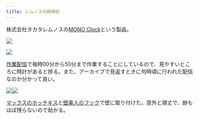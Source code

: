 ```yaml
---
title: レムノスの掛時計
---
```

株式会社タカタレムノスの[MONO Clock](https://www.amazon.co.jp/dp/B004UIT8BK)という製品。

![](https://lh3.googleusercontent.com/IZa_5dx0lLXScc7nwOxuM8Szx_9E1tF2eNRRei8z9i-Te5fFR_RocjcEiI4lmmIh79juns9c53jPbMOl9U9ZrYUj4aYlW00lmLGEIiIvrg7r3lYDlfqyGWXWBuSgh2AVNKnNea9l4Vz6aGh85AuMyt5NF7sXOzjzt2Dmr3nN0ewmzePpnk-UJNdiJmHi)

![](https://lh3.googleusercontent.com/QMk4hRoX0H7VNjwhs-9y_uFLt8e1u67Qv5C_FhbDo9BDXVu_lqHdpV1_Yi5ManH-KVUpLxaxjgnZILhQFQZ39bbLK0oe4X9CSbdtlrjwlK4Ex4FG3BuH38y_dU9ejLK8vc1WC0af0Ih2v1gbkATvymep-YLriP5Y31OPyQOMePDOCoVM509KSze54Y3a)

[作業配信](https://www.youtube.com/channel/UC5s-KpSDGzxWPWNv94PnJHw)で毎時00分から50分まで作業することにしているので、見やすいところに時計があると捗る。また、アーカイブで見返すときに何時頃に行われた配信なのか分かって良い。

![](https://lh6.googleusercontent.com/wHjtmXYpBUbpVfIJvbQGx8ogxlVZat4dyj7zZyAJoK6KQjyN4dfvp1438zqPSAKAW5Z9_nLczlgG7a3sqMQwDtn_dm_5Ma-9_ZpuD24g3C6GihMnjZVVI9u2DCe8B50U1TQPxv5kLPfdsRJnJcXYAbHTbxJjtjoIiUK9paVQvyvNc9dv4qzmUaTMU8DT)![](https://lh6.googleusercontent.com/9-NxPWJIJXkv4fT5UAipKHDZvwxqfbeFh3HJU0gjNsWQsz3JcbZEg3wW1n1rZCXy1Vrmz34IGh5ab00DfXT_v-w81vQC6X8BYVCR-CGMl7RmN4WnAQVYtChnZTCraAzzJn4PI4dKOO9VHp1N4lWuHrTfVKEiSndjSnvPdAwjx6tZgy0sX6UbfWtTmAbV)

[マックスのホッチキス](https://www.amazon.co.jp/dp/B000O9WRWG)と[壁美人のフック](https://www.amazon.co.jp/dp/B00CU78TDG)で壁に取り付けた。意外と頑丈で、跡もほぼ残らないので助かる。
